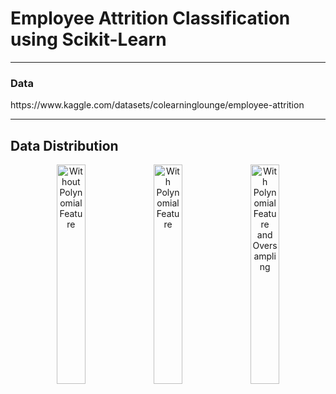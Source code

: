 # Employee Attrition Classification using Scikit-Learn

<hr>
<h3>Data</h3>
https://www.kaggle.com/datasets/colearninglounge/employee-attrition
<br>

<hr>
<h2>Data Distribution</h2>
<div align=center>
<img src = "https://github.com/mongshil553/Scikit-Learn-Classification/assets/129606995/56342543-7729-4908-a831-b96c87fbbe64" width="30%" height="30%" title="Without PolynomialFeature">
<img src = "https://github.com/mongshil553/Scikit-Learn-Classification/assets/129606995/93467cfc-2499-4ad9-8041-1ef2ede2e85d" width="30%" height="30%" title="With PolynomialFeature">
<img src = "https://github.com/mongshil553/Scikit-Learn-Classification/assets/129606995/9260cff9-b1b2-498b-ae85-db95995731df" width="30%" height="30%" title="With PolynomialFeature and Oversampling">

</div>
